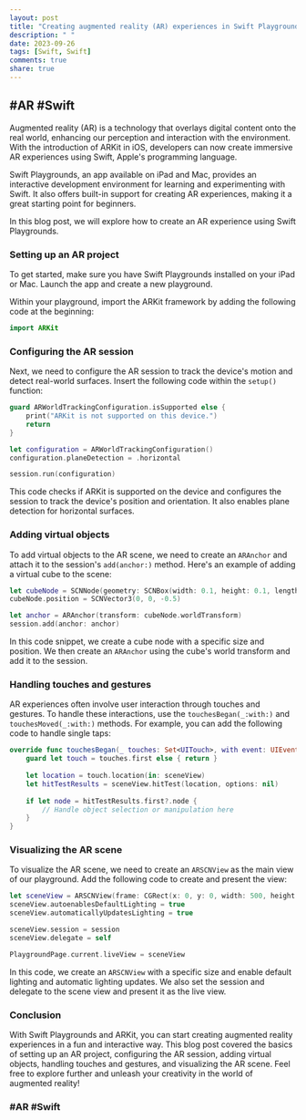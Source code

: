 ```yaml
---
layout: post
title: "Creating augmented reality (AR) experiences in Swift Playgrounds"
description: " "
date: 2023-09-26
tags: [Swift, Swift]
comments: true
share: true
---
```

## #AR #Swift

Augmented reality (AR) is a technology that overlays digital content onto the real world, enhancing our perception and interaction with the environment. With the introduction of ARKit in iOS, developers can now create immersive AR experiences using Swift, Apple's programming language.

Swift Playgrounds, an app available on iPad and Mac, provides an interactive development environment for learning and experimenting with Swift. It also offers built-in support for creating AR experiences, making it a great starting point for beginners.

In this blog post, we will explore how to create an AR experience using Swift Playgrounds. 

### Setting up an AR project
To get started, make sure you have Swift Playgrounds installed on your iPad or Mac. Launch the app and create a new playground.

Within your playground, import the ARKit framework by adding the following code at the beginning:

```swift
import ARKit
```

### Configuring the AR session
Next, we need to configure the AR session to track the device's motion and detect real-world surfaces. Insert the following code within the `setup()` function:

```swift
guard ARWorldTrackingConfiguration.isSupported else {
    print("ARKit is not supported on this device.")
    return
}

let configuration = ARWorldTrackingConfiguration()
configuration.planeDetection = .horizontal

session.run(configuration)
```

This code checks if ARKit is supported on the device and configures the session to track the device's position and orientation. It also enables plane detection for horizontal surfaces.

### Adding virtual objects
To add virtual objects to the AR scene, we need to create an `ARAnchor` and attach it to the session's `add(anchor:)` method. Here's an example of adding a virtual cube to the scene:

```swift
let cubeNode = SCNNode(geometry: SCNBox(width: 0.1, height: 0.1, length: 0.1, chamferRadius: 0.0))
cubeNode.position = SCNVector3(0, 0, -0.5)

let anchor = ARAnchor(transform: cubeNode.worldTransform)
session.add(anchor: anchor)
```

In this code snippet, we create a cube node with a specific size and position. We then create an `ARAnchor` using the cube's world transform and add it to the session.

### Handling touches and gestures
AR experiences often involve user interaction through touches and gestures. To handle these interactions, use the `touchesBegan(_:with:)` and `touchesMoved(_:with:)` methods. For example, you can add the following code to handle single taps:

```swift
override func touchesBegan(_ touches: Set<UITouch>, with event: UIEvent?) {
    guard let touch = touches.first else { return }
    
    let location = touch.location(in: sceneView)
    let hitTestResults = sceneView.hitTest(location, options: nil)
    
    if let node = hitTestResults.first?.node {
        // Handle object selection or manipulation here
    }
}
```

### Visualizing the AR scene
To visualize the AR scene, we need to create an `ARSCNView` as the main view of our playground. Add the following code to create and present the view:

```swift
let sceneView = ARSCNView(frame: CGRect(x: 0, y: 0, width: 500, height: 500))
sceneView.autoenablesDefaultLighting = true
sceneView.automaticallyUpdatesLighting = true

sceneView.session = session
sceneView.delegate = self

PlaygroundPage.current.liveView = sceneView
```

In this code, we create an `ARSCNView` with a specific size and enable default lighting and automatic lighting updates. We also set the session and delegate to the scene view and present it as the live view.

### Conclusion
With Swift Playgrounds and ARKit, you can start creating augmented reality experiences in a fun and interactive way. This blog post covered the basics of setting up an AR project, configuring the AR session, adding virtual objects, handling touches and gestures, and visualizing the AR scene. Feel free to explore further and unleash your creativity in the world of augmented reality!

### #AR #Swift